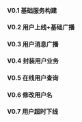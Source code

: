#### V0.1 基础服务构建
#### V0.2 用户上线+基础广播
#### V0.3 用户消息广播
#### V0.4 封装用户业务
#### V0.5 在线用户查询
#### V0.6 修改用户名
#### V0.7 用户超时下线